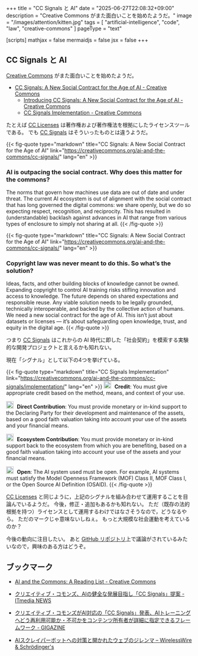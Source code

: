 +++
title = "CC Signals と AI"
date =  "2025-06-27T22:08:32+09:00"
description = "Creative Commons がまた面白いことを始めたようだ。"
image = "/images/attention/kitten.jpg"
tags = [ "artificial-intelligence", "code", "law", "creative-commons" ]
pageType = "text"

[scripts]
  mathjax = false
  mermaidjs = false
  jsx = false
+++

## CC Signals と AI

[Creative Commons] がまた面白いことを始めたようだ。

- [CC Signals: A New Social Contract for the Age of AI - Creative Commons](https://creativecommons.org/ai-and-the-commons/cc-signals/)
  - [Introducing CC Signals: A New Social Contract for the Age of AI - Creative Commons](https://creativecommons.org/2025/06/25/introducing-cc-signals-a-new-social-contract-for-the-age-of-ai/)
  - [CC Signals Implementation - Creative Commons](https://creativecommons.org/ai-and-the-commons/cc-signals/implementation/)

たとえば [CC Licenses] は著作権および著作権法を根拠にしたライセンスツールである。
でも [CC Signals] はそういったものとは違うようだ。

{{< fig-quote type="markdown" title="CC Signals: A New Social Contract for the Age of AI" link="https://creativecommons.org/ai-and-the-commons/cc-signals/" lang="en"  >}}
### AI is outpacing the social contract. Why does this matter for the commons?

The norms that govern how machines use data are out of date and under threat. The current AI ecosystem is out of alignment with the social contract that has long governed the digital commons: we share openly, but we do so expecting respect, recognition, and reciprocity. This has resulted in (understandable) backlash against advances in AI that range from various types of enclosure to simply not sharing at all.
{{< /fig-quote >}}

{{< fig-quote type="markdown" title="CC Signals: A New Social Contract for the Age of AI" link="https://creativecommons.org/ai-and-the-commons/cc-signals/" lang="en"  >}}
### Copyright law was never meant to do this. So what’s the solution?

Ideas, facts, and other building blocks of knowledge cannot be owned. Expanding copyright to control AI training risks stifling innovation and access to knowledge. The future depends on shared expectations and responsible reuse. Any viable solution needs to be legally grounded, technically interoperable, and backed by the collective action of humans. We need a new social contract for the age of AI. This isn’t just about datasets or licenses — it’s about safeguarding open knowledge, trust, and equity in the digital age.
{{< /fig-quote >}}

つまり [CC Signals] はこれからの AI 時代に即した「社会契約」を模索する実験的な開発プロジェクトと言えるかも知れない。

現在「シグナル」として以下の4つを挙げている。

{{< fig-quote type="markdown" title="CC Signals Implementation" link="https://creativecommons.org/ai-and-the-commons/cc-signals/implementation/" lang="en" >}}
<img decoding="async" style="margin-right: 5px;" src="https://creativecommons.org/wp-content/uploads/2025/06/The-Suite-of-CC-Signals_1-e1750710313534.png" alt="" width="20px" height="20px" /> **Credit**: You must give appropriate credit based on the method, means, and context of your use.

<img decoding="async" style="margin-right: 5px;" src="https://creativecommons.org/wp-content/uploads/2025/06/The-Suite-of-CC-Signals_3-e1750710336871.png" alt="" width="20px" height="20px" /> **Direct Contribution**: You must provide monetary or in-kind support to the Declaring Party for their development and maintenance of the assets, based on a good faith valuation taking into account your use of the assets and your financial means.

<img decoding="async" style="margin-right: 5px;" src="https://creativecommons.org/wp-content/uploads/2025/06/The-Suite-of-CC-Signals_2-e1750710325526.png" alt="" width="20px" height="20px" /> **Ecosystem Contribution**: You must provide monetary or in-kind support back to the ecosystem from which you are benefiting, based on a good faith valuation taking into account your use of the assets and your financial means.

<img decoding="async" style="margin-right: 5px;" src="https://creativecommons.org/wp-content/uploads/2025/06/Screenshot-2025-06-23-170208-e1750712571450.png" alt="" width="20px" height="20px" /> **Open**: The AI system used must be open. For example, AI systems must satisfy the Model Openness Framework (MOF) Class II, MOF Class I, or the Open Source AI Definition (OSAID).
{{< /fig-quote >}}

[CC Licenses] と同じように，上記のシグナルを組み合わせて運用することを目論んでいるようだ。
今後，修正・追加もあるかも知れない。
ただ（既存の法的根拠を持つ）ライセンスとして運用するわけではなさそうなので，どうなるやら。
ただのマークじゃ意味ないしねぇ。
もっと大規模な社会運動を考えているのか？

今後の動向に注目したい。
あと [GitHub リポジトリ](https://github.com/creativecommons/cc-signals "creativecommons/cc-signals: CC signals is a framework for a simple pact between those stewarding data, and those reusing it for AI development. CC signals provide a set of shared ground rules for an AI ecosystem that is mutually beneficial.")上で議論がされているみたいなので，興味のある方はどうぞ。

## ブックマーク

- [AI and the Commons: A Reading List - Creative Commons](https://creativecommons.org/2025/09/03/ai-and-the-commons-a-reading-list/)

- [クリエイティブ・コモンズ、AIの健全な発展目指し「CC Signals」提案 - ITmedia NEWS](https://www.itmedia.co.jp/news/articles/2506/27/news056.html)
- [クリエイティブ・コモンズがAI対応の「CC Signals」発表、AIトレーニングへどう再利用可能か・不可かをコンテンツ所有者が詳細に指定できるフレームワーク - GIGAZINE](https://gigazine.net/news/20250627-cc-signals-ai/)
- [AIスクレイパーボットへの対策と開かれたウェブのジレンマ – WirelessWire & Schrödinger's](https://wirelesswire.jp/2025/10/91475/)

[Creative Commons]: https://creativecommons.org/ "Creative Commons"
[CC Licenses]: https://creativecommons.org/share-your-work/cclicenses/ "About CC Licenses - Creative Commons"
[CC Signals]: https://creativecommons.org/ai-and-the-commons/cc-signals/ "CC Signals: A New Social Contract for the Age of AI - Creative Commons"

